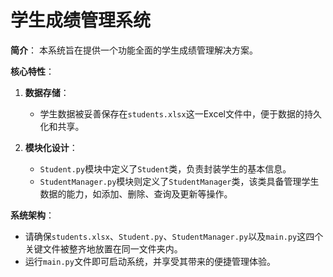 # 学生成绩管理系统

**简介**：
本系统旨在提供一个功能全面的学生成绩管理解决方案。

**核心特性**：

1. **数据存储**：
   - 学生数据被妥善保存在`students.xlsx`这一Excel文件中，便于数据的持久化和共享。

2. **模块化设计**：
   - `Student.py`模块中定义了`Student`类，负责封装学生的基本信息。
   - `StudentManager.py`模块则定义了`StudentManager`类，该类具备管理学生数据的能力，如添加、删除、查询及更新等操作。

**系统架构**：

- 请确保`students.xlsx`、`Student.py`、`StudentManager.py`以及`main.py`这四个关键文件被整齐地放置在同一文件夹内。
- 运行`main.py`文件即可启动系统，并享受其带来的便捷管理体验。